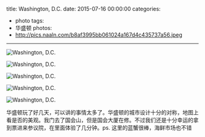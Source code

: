 title: Washington, D.C.
date: 2015-07-16 00:00:00
categories:
- photo
tags:
- 华盛顿
photos:
- http://pics.naaln.com/b8af3995bb061024a167d4c435737a56.jpeg
---

![Washington, D.C.](http://pics.naaln.com/69126e9c245b7aa83d316ea1ff7069ea.jpeg)

![Washington, D.C.](http://pics.naaln.com/d2db8cb5ee02f7228bd0935ac2c3abf5.jpeg)

![Washington, D.C.](http://pics.naaln.com/58302c4cefe6d3013f49dc83316643c0.jpeg)

![Washington, D.C.](http://pics.naaln.com/21be43486990e9f28751b037170bb4bd.jpeg)

![Washington, D.C.](http://pics.naaln.com/51fa7032bbe4ed785a705f208630190d.jpeg)

华盛顿玩了好几天，可以讲的事情太多了。华盛顿的城市设计十分的对称，地图上看是否的美观。我门去了国会山，但是国会大厦在修。不过我们还是十分幸运的拿到票进来参议院，在里面体验了几分钟。ps. 这里的蓝蟹很棒，海鲜市场也不错